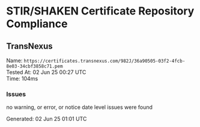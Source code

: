 # STIR/SHAKEN Certificate Repository Compliance

## TransNexus

Name: `https://certificates.transnexus.com/982J/36a90505-03f2-4fcb-8e03-34cbf3858c71.pem`\
Tested At: 02 Jun 25 00:27 UTC\
Time: 104ms

### Issues

no warning, or error, or notice date level issues were found

Generated: 02 Jun 25 01:01 UTC